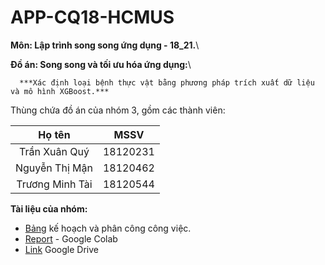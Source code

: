 # APP-CQ18-HCMUS

**Môn: Lập trình song song ứng dụng - 18_21.**\

**Đồ án: Song song và tối ưu hóa ứng dụng:**\

      ***Xác định loại bệnh thực vật bằng phương pháp trích xuất dữ liệu và mô hình XGBoost.***

Thùng chứa đồ án của nhóm 3, gồm các thành viên:

Họ tên | MSSV
:----: | :--:
Trần Xuân Quý | 18120231
Nguyễn Thị Mận | 18120462
Trương Minh Tài | 18120544

**Tài liệu của nhóm:**
- [Bảng](https://docs.google.com/spreadsheets/d/17e8ABQ9Iapvc3-ZrFjK9iU8WDpfnkyLNLYU3K1HgLrc/edit?usp=sharing) kế hoạch và phân công công việc.
- [Report](https://colab.research.google.com/drive/1rB4UDvVr-u65mpQCW-gn0X5A4NjTkeLY#scrollTo=anH8znPn4nwA) - Google Colab
- [Link](https://drive.google.com/drive/folders/1tZFmGzbxoLc7-JPlpcTevv-yzVBoP_qr?usp=sharing) Google Drive
